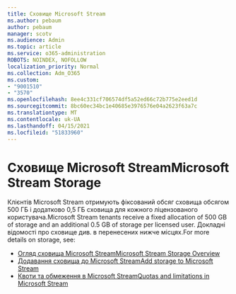 ```yaml
---
title: Сховище Microsoft Stream
ms.author: pebaum
author: pebaum
manager: scotv
ms.audience: Admin
ms.topic: article
ms.service: o365-administration
ROBOTS: NOINDEX, NOFOLLOW
localization_priority: Normal
ms.collection: Adm_O365
ms.custom:
- "9001510"
- "3570"
ms.openlocfilehash: 8ee4c331cf706574df5a52ed66c72b775e2eed1d
ms.sourcegitcommit: 8bc60ec34bc1e40685e3976576e04a2623f63a7c
ms.translationtype: MT
ms.contentlocale: uk-UA
ms.lasthandoff: 04/15/2021
ms.locfileid: "51833960"
---
```

# <a name="microsoft-stream-storage"></a><span data-ttu-id="6e718-102">Сховище Microsoft Stream</span><span class="sxs-lookup"><span data-stu-id="6e718-102">Microsoft Stream Storage</span></span>

<span data-ttu-id="6e718-103">Клієнтів Microsoft Stream отримують фіксований обсяг сховища обсягом 500 ГБ і додатково 0,5 ГБ сховища для кожного ліцензованого користувача.</span><span class="sxs-lookup"><span data-stu-id="6e718-103">Microsoft Stream tenants receive a fixed allocation of 500 GB of storage and an additional 0.5 GB of storage per licensed user.</span></span>
<span data-ttu-id="6e718-104">Докладні відомості про сховище див. в перенесених нижче місцях.</span><span class="sxs-lookup"><span data-stu-id="6e718-104">For more details on storage, see:</span></span>

- [<span data-ttu-id="6e718-105">Огляд сховища Microsoft Stream</span><span class="sxs-lookup"><span data-stu-id="6e718-105">Microsoft Stream Storage Overview</span></span>](https://docs.microsoft.com/stream/license-overview#storage)
- [<span data-ttu-id="6e718-106">Додавання сховища до Microsoft Stream</span><span class="sxs-lookup"><span data-stu-id="6e718-106">Add storage to Microsoft Stream</span></span>](https://docs.microsoft.com/stream/storage-add-on)
- [<span data-ttu-id="6e718-107">Квоти та обмеження в Microsoft Stream</span><span class="sxs-lookup"><span data-stu-id="6e718-107">Quotas and limitations in Microsoft Stream</span></span>](https://docs.microsoft.com/stream/quotas-and-limitations)
